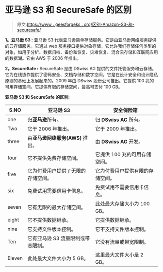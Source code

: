 # 亚马逊 S3 和 SecureSafe 的区别

> 原文:[https://www . geesforgeks . org/区别-Amazon-S3-和-securesafe/](https://www.geeksforgeeks.org/difference-between-amazon-s3-and-securesafe/)

**1。亚马逊 S3 :**
亚马逊 S3 代表亚马逊简单存储服务。它是由亚马逊网络服务提供的云存储服务。它通过 web 服务接口提供对象存储。它允许我们存储任何类型的对象，如用于分析、数据归档、备份和恢复、灾难恢复、混合云存储和互联网应用的数据湖。它由 AWS 于 2006 年推出。

**2。SecureSafe :**
SecureSafe 是由 DSwiss AG 提供的文件托管服务和云存储。它为在线协作提供了密码安全、文档存储和数字空间。它是在设计安全和设计隐私原则的基础上发展起来的。2009 年由 DSwiss 股份公司推出。它提供 100 兆的可用存储空间。它提供有限的存储空间，最高可支付 100 GB。

**亚马逊 S3 和 SecureSafe 的区别:**

<center>

| S.NO | 亚马逊 S3 | 安全保险箱 |
| --- | --- | --- |
| one | 归**亚马逊**所有。 | 归 **DSwiss AG** 所有。 |
| Two | 它于 2006 年推出。 | 它于 2009 年推出。 |
| three | 由**亚马逊网络服务(AWS)** 推出。 | 由 **DSwiss AG** 开发。 |
| four | 它不提供免费存储空间。 | 它提供 100 兆的可用存储空间。 |
| five | 它为付费用户提供了无限的存储空间。 | 它为付费用户提供有限的存储空间。 |
| six | 免费试用需要信用卡信息。 | 免费试用不需要信用卡信息。 |
| seven | 它有无限的最大存储空间。 | 此处最大存储大小为 100 GB。 |
| eight | 它不提供数据继承。 | 它提供数据继承。 |
| nine | 它支持文件版本控制。 | 它不支持文件版本控制。 |
| Ten | 它有亚马逊 S3 流量限制或带宽限制。 | 它没有流量或带宽限制。 |
| Eleven | 此处最大文件大小为 5 GB。 | 这里最大文件大小是 2 GB。 |

</center>
